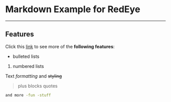 
# Markdown Example for RedEye
-----------------------------
 
## Features

Click this [link](http://0.0.0.0/index.html) to see
more of the **following features**:

- bulleted lists
1. numbered lists

Text *formatting* and ~~styling~~

> plus blocks quotes

```bash
and more -fun -stuff
```


